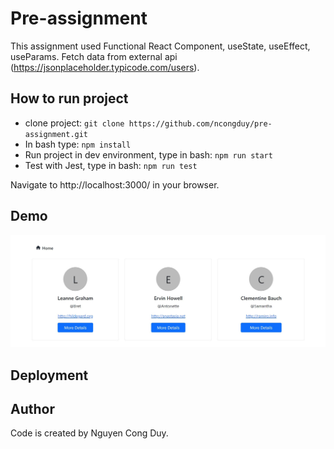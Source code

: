 # Pre-assignment

This assignment used Functional React Component, useState, useEffect, useParams. Fetch
data from external api (https://jsonplaceholder.typicode.com/users).

## How to run project

-   clone project: `git clone https://github.com/ncongduy/pre-assignment.git`
-   In bash type: `npm install`
-   Run project in dev environment, type in bash: `npm run start`
-   Test with Jest, type in bash: `npm run test`

Navigate to http://localhost:3000/ in your browser.

## Demo

![Demo app](/public/demo.JPG)

## Deployment

## Author

Code is created by Nguyen Cong Duy.
